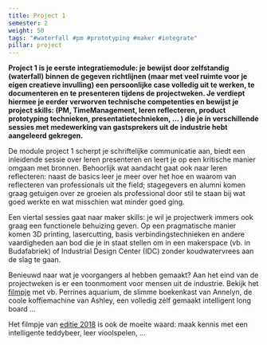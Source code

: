```yaml
---
title: Project 1
semester: 2
weight: 50
tags: "#waterfall #pm #prototyping #maker #integrate"
pillar: project
---
```

**Project 1 is je eerste integratiemodule: je bewijst door zelfstandig (waterfall) binnen de gegeven richtlijnen (maar met veel ruimte voor je eigen creatieve invulling) een persoonlijke case volledig uit te werken, te documenteren en te presenteren tijdens de projectweken. Je verdiept hiermee je eerder verworven technische competenties en bewijst je project skills: (PM, TimeManagement, leren reflecteren, product prototyping technieken, presentatietechnieken, … ) die je in verschillende sessies met medewerking van gastsprekers uit de industrie hebt aangeleerd gekregen.**

De module project 1 scherpt je schriftelijke communicatie aan, biedt een inleidende sessie over leren presenteren en leert je op een kritische manier omgaan met bronnen.
Behoorlijk wat aandacht gaat ook naar leren reflecteren: naast de basics leer je meer over het hoe en waarom van reflecteren van professionals uit the field; stagegevers en alumni komen graag getuigen over ze groeien als professional door stil te staan bij wat goed werkte en wat misschien wat minder goed ging.  
 
Een viertal sessies gaat naar maker skills: je wil je projectwerk immers ook graag een functionele behuizing geven. Op een pragmatische manier komen 3D printing, lasercutting, basis verbindingstechnieken en andere vaardigheden aan bod die je in staat stellen om in een makerspace (vb. in Budafabriek) of Industrial Design Center (IDC) zonder koudwatervrees aan de slag te gaan.
 
Benieuwd naar wat je voorgangers al hebben gemaakt? Aan het eind van de projectweken is er een toonmoment voor mensen uit de industrie. Bekijk het [filmpje](https://www.facebook.com/watch/?v=10154907127068106) met vb. Perrines aquarium, de slimme boekenkast van Annelyn, de coole koffiemachine van Ashley, een volledig zélf gemaakt intelligent long board …
 
Het filmpje van [editie 2018](https://www.facebook.com/watch/?v=264060247752467) is ook de moeite waard: maak kennis met een intelligente teddybeer, leer vioolspelen,&nbsp;...

